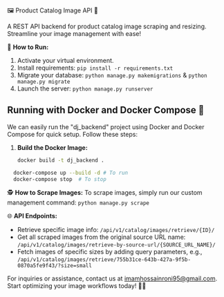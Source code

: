 🖼️ Product Catalog Image API 🚀

A REST API backend for product catalog image scraping and resizing. Streamline your image management with ease!

📝 **How to Run:**
1. Activate your virtual environment.
2. Install requirements: `pip install -r requirements.txt`
3. Migrate your database: `python manage.py makemigrations` & `python manage.py migrate`
4. Launch the server: `python manage.py runserver`

## Running with Docker and Docker Compose 🐳

We can easily run the "dj_backend" project using Docker and Docker Compose for quick setup. Follow these steps:

1. **Build the Docker Image:**

   ```bash
   docker build -t dj_backend .
   ```

 ```bash
   docker-compose up --build -d # To run
   docker-compose stop  # To stop
```

🕵️ **How to Scrape Images:**
To scrape images, simply run our custom management command: `python manage.py scrape`

🌐 **API Endpoints:**
- Retrieve specific image info: `/api/v1/catalog/images/retrieve/{ID}/`
- Get all scraped images from the original source URL name: `/api/v1/catalog/images/retrieve-by-source-url/{SOURCE_URL_NAME}/`
- Fetch images of specific sizes by adding query parameters, e.g., `/api/v1/catalog/images/retrieve/755b31ce-643b-427a-9f5b-0870a5fe9f43/?size=small`

For inquiries or assistance, contact us at imamhossainroni95@gmail.com. Start optimizing your image workflows today! 📸✨
